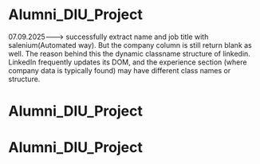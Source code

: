﻿# Alumni_DIU_Project
07.09.2025---> successfully extract name and job title with salenium(Automated way). But the company column is still return blank as well. The reason behind this the dynamic classname structure of linkedin. LinkedIn frequently updates its DOM, and the experience section (where company data is typically found) may have different class names or structure.

# Alumni_DIU_Project
# Alumni_DIU_Project

